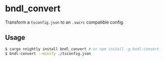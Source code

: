 # bndl_convert

Transform a `tsconfig.json` to an `.swcrc` compatible config.

## Usage

```bash
$ cargo +nightly install bndl_convert # or npm install -g bndl-convert
$ bndl-convert --minify ./tsconfig.json
```
